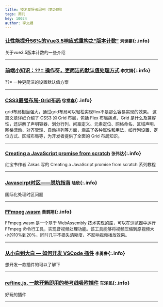 ```yaml
---
title: 技术爱好者周刊（第24期）
tags: 周刊
key: 10024
author: 李文娟
---
```


### [让性能提升56%的Vue3.5响应式重构之“版本计数”](https://mp.weixin.qq.com/s/rYKt3lolwF2ztYLPBrztCg)   `刘世豪`{:.info}

关于vue3.5版本计数的一些介绍

---

### [前端小知识：??= 操作符，更简洁的默认值处理方式](https://mp.weixin.qq.com/s/tSyhOFpGLdd1i3UrUPS9yg)   `李文娟`{:.info}

??=  一种更简洁的设置默认值方案

---

### [CSS3最强布局-Grid布局](https://juejin.cn/post/7409110408991522827)   `徐堂鑫`{:.info}

grid布局相当强大，通过grid布局可以轻松实现flex不是那么容易实现的效果。
这篇文章详细介绍了 CSS3 的 Grid 布局，包括 Flex 布局痛点、Grid 是什么及兼容性，还讲解了声明容器、划分行列、间距定义、元素定位、网格命名、区域声明、网格流动、对齐管理、自动排列等方面，涵盖了各种属性和用法，如行列设置、定位方式、区域布局等，为开发者提供了全面的 Grid 布局知识。

---

### [Creating a JavaScript promise from scratch](https://github.com/humanwhocodes/pledge)   `张伟达`{:.info}

红宝书作者 Zakas 写的 Creating a JavaScript promise from scratch 系列教程

---

### [Javascirpt时区——脱坑指南](https://juejin.cn/post/7437140315244347442)   `陆欣`{:.info}

国际化处理时区问题

---

### [FFmpeg.wasm](https://juejin.cn/post/7401027594231431208)   `黄鹤翔`{:.info}

FFmpeg.wasm 是一个基于 WebAssembly 技术实现的库，可以在浏览器中运行 FFmpeg 命令行工具，实现音视频处理功能。该工具能够将视频压缩到原视频大小的10%到20%，同时几乎不损失清晰度，不影响视频播放效果。

---

### [从小白到大白 — 如何开发 VSCode 插件](https://mp.weixin.qq.com/s/QBvazYPS4Uyy0My_a5M9UA)   `李勇鲁`{:.info}

想开发一款插件的可以了解下

---

### [refline.js, 一款开箱即用的参考线吸附插件](https://juejin.cn/post/7419727270766280704)   `车泽民`{:.info}

好玩的插件

---

